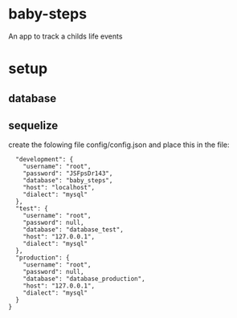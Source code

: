# baby-steps
An app to track a childs life events

# setup
## database

## sequelize
create the folowing file config/config.json and place this in the file: 
``` {
  "development": {
    "username": "root",
    "password": "JSFpsDr143",
    "database": "baby_steps",
    "host": "localhost",
    "dialect": "mysql"
  },
  "test": {
    "username": "root",
    "password": null,
    "database": "database_test",
    "host": "127.0.0.1",
    "dialect": "mysql"
  },
  "production": {
    "username": "root",
    "password": null,
    "database": "database_production",
    "host": "127.0.0.1",
    "dialect": "mysql"
  }
}
```
